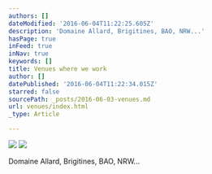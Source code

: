 ```yaml
---
authors: []
dateModified: '2016-06-04T11:22:25.605Z'
description: 'Domaine Allard, Brigitines, BAO, NRW...'
hasPage: true
inFeed: true
inNav: true
keywords: []
title: Venues where we work
author: []
datePublished: '2016-06-04T11:22:34.015Z'
starred: false
sourcePath: _posts/2016-06-03-venues.md
url: venues/index.html
_type: Article

---
```

![](https://the-grid-user-content.s3-us-west-2.amazonaws.com/cd5bb838-f7fd-497b-8a1f-8ec715c4b8e0.jpg)
![](https://the-grid-user-content.s3-us-west-2.amazonaws.com/81c6c3c7-7852-43d1-8ff3-3cf11fd7ad6d.jpg)

Domaine Allard, Brigitines, BAO, NRW...